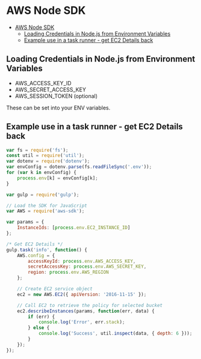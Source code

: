 # AWS Node SDK

<!-- TOC -->

*   [AWS Node SDK](#aws-node-sdk)
    *   [Loading Credentials in Node.js from Environment Variables](#loading-credentials-in-nodejs-from-environment-variables)
    *   [Example use in a task runner - get EC2 Details back](#example-use-in-a-task-runner---get-ec2-details-back)

<!-- /TOC -->

## Loading Credentials in Node.js from Environment Variables

*   AWS_ACCESS_KEY_ID
*   AWS_SECRET_ACCESS_KEY
*   AWS_SESSION_TOKEN (optional)

These can be set into your ENV variables.

## Example use in a task runner - get EC2 Details back

```javascript
var fs = require('fs');
const util = require('util');
var dotenv = require('dotenv');
var envConfig = dotenv.parse(fs.readFileSync('.env'));
for (var k in envConfig) {
    process.env[k] = envConfig[k];
}

var gulp = require('gulp');

// Load the SDK for JavaScript
var AWS = require('aws-sdk');

var params = {
    InstanceIds: [process.env.EC2_INSTANCE_ID]
};

/* Get EC2 Details */
gulp.task('info', function() {
    AWS.config = {
        accessKeyId: process.env.AWS_ACCESS_KEY,
        secretAccessKey: process.env.AWS_SECRET_KEY,
        region: process.env.AWS_REGION
    };

    // Create EC2 service object
    ec2 = new AWS.EC2({ apiVersion: '2016-11-15' });

    // Call EC2 to retrieve the policy for selected bucket
    ec2.describeInstances(params, function(err, data) {
        if (err) {
            console.log('Error', err.stack);
        } else {
            console.log('Success', util.inspect(data, { depth: 6 }));
        }
    });
});
```
